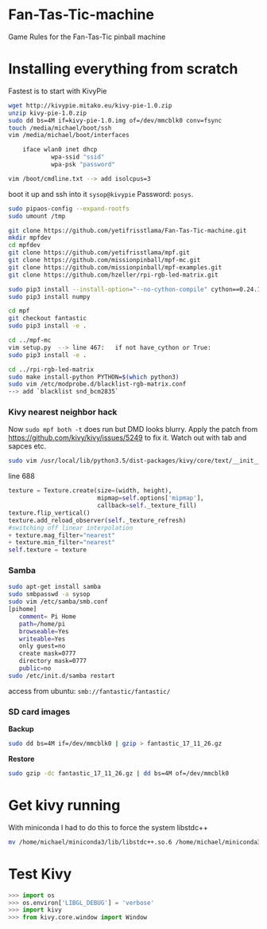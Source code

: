 # Fan-Tas-Tic-machine
Game Rules for the Fan-Tas-Tic pinball machine

# Installing everything from scratch

Fastest is to start with KivyPie

```bash
wget http://kivypie.mitako.eu/kivy-pie-1.0.zip
unzip kivy-pie-1.0.zip
sudo dd bs=4M if=kivy-pie-1.0.img of=/dev/mmcblk0 conv=fsync
touch /media/michael/boot/ssh
vim /media/michael/boot/interfaces

	iface wlan0 inet dhcp
	        wpa-ssid "ssid"
	        wpa-psk "password"

vim /boot/cmdline.txt --> add isolcpus=3
```

boot it up and ssh into it `sysop@kivypie` Password: `posys`.

```bash
sudo pipaos-config --expand-rootfs
sudo umount /tmp

git clone https://github.com/yetifrisstlama/Fan-Tas-Tic-machine.git
mkdir mpfdev
cd mpfdev
git clone https://github.com/yetifrisstlama/mpf.git
git clone https://github.com/missionpinball/mpf-mc.git
git clone https://github.com/missionpinball/mpf-examples.git
git clone https://github.com/hzeller/rpi-rgb-led-matrix.git

sudo pip3 install --install-option="--no-cython-compile" cython==0.24.1
sudo pip3 install numpy

cd mpf
git checkout fantastic
sudo pip3 install -e .

cd ../mpf-mc
vim setup.py  --> line 467:   if not have_cython or True:
sudo pip3 install -e .

cd ../rpi-rgb-led-matrix
sudo make install-python PYTHON=$(which python3)
sudo vim /etc/modprobe.d/blacklist-rgb-matrix.conf
--> add `blacklist snd_bcm2835`
```


### Kivy nearest neighbor hack

Now `sudo mpf both -t` does run but DMD looks blurry. Apply the patch from
https://github.com/kivy/kivy/issues/5249 to fix it. Watch out with tab and sapces etc.

```bash
sudo vim /usr/local/lib/python3.5/dist-packages/kivy/core/text/__init__.py
```

line 688

```python
texture = Texture.create(size=(width, height),
                         mipmap=self.options['mipmap'],
                         callback=self._texture_fill)
texture.flip_vertical()
texture.add_reload_observer(self._texture_refresh)
#switching off linear interpolation
+ texture.mag_filter="nearest"
+ texture.min_filter="nearest"
self.texture = texture
```

### Samba

```bash
sudo apt-get install samba
sudo smbpasswd -a sysop
sudo vim /etc/samba/smb.conf
[pihome]
   comment= Pi Home
   path=/home/pi
   browseable=Yes
   writeable=Yes
   only guest=no
   create mask=0777
   directory mask=0777
   public=no
sudo /etc/init.d/samba restart
```
access from ubuntu: `smb://fantastic/fantastic/`

### SD card images

__Backup__

```bash
sudo dd bs=4M if=/dev/mmcblk0 | gzip > fantastic_17_11_26.gz
```

__Restore__

```bash
sudo gzip -dc fantastic_17_11_26.gz | dd bs=4M of=/dev/mmcblk0
```

# Get kivy running
With miniconda I had to do this to force the system libstdc++

```bash
mv /home/michael/miniconda3/lib/libstdc++.so.6 /home/michael/miniconda3/lib/libstdc++.so.6.bak
```

# Test Kivy
```python
>>> import os
>>> os.environ['LIBGL_DEBUG'] = 'verbose'
>>> import kivy
>>> from kivy.core.window import Window
```
